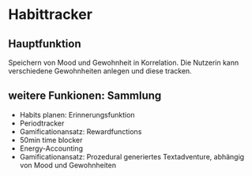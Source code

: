 # Habittracker

## Hauptfunktion
Speichern von Mood und Gewohnheit in Korrelation. Die Nutzerin kann verschiedene Gewohnheiten anlegen und diese tracken.

## weitere Funkionen: Sammlung
* Habits planen: Erinnerungsfunktion
* Periodtracker
* Gamificationansatz: Rewardfunctions
* 50min time blocker
* Energy-Accounting
* Gamificationansatz: Prozedural generiertes Textadventure, abhängig von Mood und Gewohnheiten
